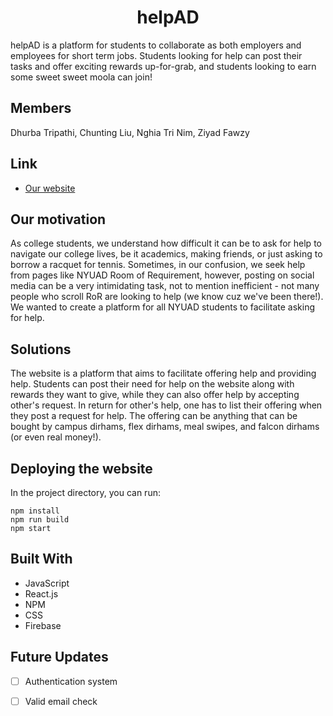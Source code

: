 <h1 align="center">helpAD</h1>

helpAD is a platform for students to collaborate as both employers and employees for short term jobs. Students looking for help can post their tasks and offer exciting rewards up-for-grab, and students looking to earn some sweet sweet moola can join!

## Members 
Dhurba Tripathi, Chunting Liu, Nghia Tri Nim, Ziyad Fawzy

## Link

- [Our website](https://nyuaddayhackathon.web.app/alltasks)

## Our motivation

As college students, we understand how difficult it can be to ask for help to navigate our college lives, be it academics, making friends, or just asking to borrow a racquet for tennis. Sometimes, in our confusion, we seek help from pages like NYUAD Room of Requirement, however, posting on social media can be a very intimidating task, not to mention inefficient - not many people who scroll RoR are looking to help (we know cuz we've been there!). We wanted to create a platform for all NYUAD students to facilitate asking for help.

## Solutions
The website is a platform that aims to facilitate offering help and providing help. Students can post their need for help on the website along with rewards they want to give, while they can also offer help by accepting other's request. In return for other's help, one has to list their offering when they post a request for help. The offering can be anything that can be bought by campus dirhams, flex dirhams, meal swipes, and falcon dirhams (or even real money!). 


## Deploying the website

In the project directory, you can run:

```
npm install 
npm run build
npm start
```
## Built With

- JavaScript
- React.js
- NPM
- CSS
- Firebase

## Future Updates
- [ ] Authentication system
- [ ] Valid email check


